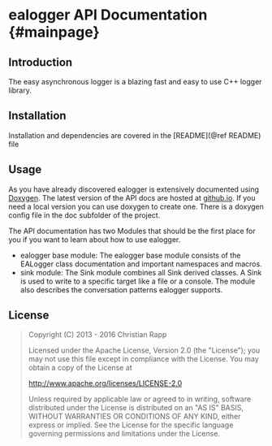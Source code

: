 # ealogger API Documentation {#mainpage}

## Introduction

The easy asynchronous logger is a blazing fast and easy to use C++ logger library.

## Installation
Installation and dependencies are covered in the [README](@ref README) file

## Usage

As you have already discovered ealogger is extensively documented using [Doxygen](http://www.stack.nl/~dimitri/doxygen/index.html). The latest version of the API docs are hosted at [github.io](https://crapp.github.io/ealogger).
If you need a local version you can use doxygen to create one. There is a doxygen
config file in the doc subfolder of the project.

The API documentation has two Modules that should be the first place for you if
you want to learn about how to use ealogger.

* ealogger base module:
  The ealogger base module consists of the EALogger class documentation and
  important namespaces and macros.
* sink module:
  The Sink module combines all Sink derived classes. A Sink is used to write to a
  specific target like a file or a console. The module also describes the
  conversation patterns ealogger supports.



## License
> Copyright (C) 2013 - 2016 Christian Rapp
>
> Licensed under the Apache License, Version 2.0 (the "License");
> you may not use this file except in compliance with the License.
> You may obtain a copy of the License at
>
>    http://www.apache.org/licenses/LICENSE-2.0
>
> Unless required by applicable law or agreed to in writing, software
> distributed under the License is distributed on an "AS IS" BASIS,
> WITHOUT WARRANTIES OR CONDITIONS OF ANY KIND, either express or implied.
> See the License for the specific language governing permissions and
> limitations under the License.

